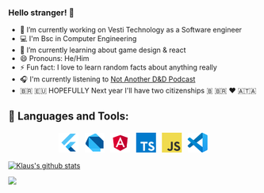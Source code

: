 ### Hello stranger! 👋



- 🔭 I’m currently working on Vesti Technology as a Software engineer
- 💻 I'm Bsc in Computer Engineering
- 🌱 I’m currently learning about game design & react
- 😄 Pronouns: He/Him
- ⚡ Fun fact: I love to learn random facts about anything really
- 🎧 I'm currently listening to [Not Another D&D Podcast](https://open.spotify.com/show/5GcTIDkgnB9wP6CmUyOSqa?si=a4bd350820be4b24)
- 🇧🇷 🇪🇺 HOPEFULLY Next year I'll have two citizenships 🇧 🇧🇷 ❤️ 🇦🇹🇦

## 🧰 Languages and Tools:
<p align="center">  
<img src="https://raw.githubusercontent.com/github/explore/80688e429a7d4ef2fca1e82350fe8e3517d3494d/topics/flutter/flutter.png" alt="Flutter" height="40" style="vertical-align:top; margin:4px">
<img src="https://raw.githubusercontent.com/github/explore/80688e429a7d4ef2fca1e82350fe8e3517d3494d/topics/dart/dart.png" alt="Dart" height="40" style="vertical-align:top; margin:4px">
<img src="https://raw.githubusercontent.com/github/explore/80688e429a7d4ef2fca1e82350fe8e3517d3494d/topics/angular/angular.png" alt="Angular" height="40" style="vertical-align:top; margin:4px">  
<img src="https://raw.githubusercontent.com/github/explore/80688e429a7d4ef2fca1e82350fe8e3517d3494d/topics/typescript/typescript.png" alt="Typescript" height="40" style="vertical-align:top; margin:4px">
<img src="https://raw.githubusercontent.com/github/explore/80688e429a7d4ef2fca1e82350fe8e3517d3494d/topics/javascript/javascript.png" alt="Javascript" height="40" style="vertical-align:top; margin:4px">
<img src="https://raw.githubusercontent.com/github/explore/80688e429a7d4ef2fca1e82350fe8e3517d3494d/topics/visual-studio-code/visual-studio-code.png" alt="VS Code" height="40" style="vertical-align:top; margin:4px">  
</p>

[![Klaus's github stats](https://github-readme-stats.vercel.app/api?username=klausgreiner&count_private=true&show_icons=true&theme=radical&hide_rank=false)](https://github.com/anuraghazra/github-readme-stats)

![](https://visitor-badge.laobi.icu/badge?page_id=klausgreiner.klausgreiner)
